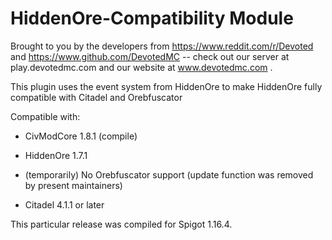 # HiddenOre-Compatibility Module

Brought to you by the developers from https://www.reddit.com/r/Devoted and https://www.github.com/DevotedMC -- check out our server at play.devotedmc.com and our website at www.devotedmc.com .

This plugin uses the event system from HiddenOre to make HiddenOre fully compatible with Citadel and Orebfuscator

Compatible with:

* CivModCore 1.8.1 (compile)

* HiddenOre 1.7.1

* (temporarily) No Orebfuscator support (update function was removed by present maintainers)

* Citadel 4.1.1 or later

This particular release was compiled for Spigot 1.16.4. 
